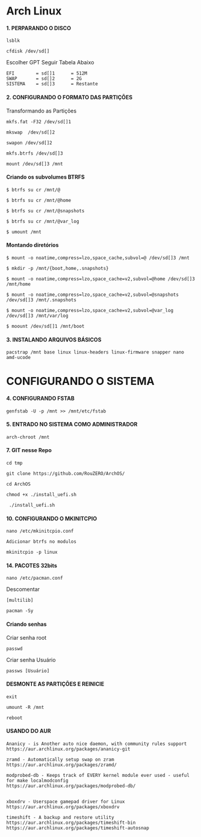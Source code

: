 # Arch Linux

#### 1. PERPARANDO O DISCO
```
lsblk
```
```
cfdisk /dev/sd[]
```
Escolher GPT Seguir Tabela Abaixo
```
EFI        = sd[]1      = 512M
SWAP       = sd[]2      = 2G
SISTEMA    = sd[]3      = Restante
```
#### 2. CONFIGURANDO O FORMATO DAS PARTIÇÕES

Transformando as Partições
```
mkfs.fat -F32 /dev/sd[]1
```
```
mkswap  /dev/sd[]2
```
```
swapon /dev/sd[]2
```
```
mkfs.btrfs /dev/sd[]3
```
```
mount /dev/sd[]3 /mnt
```
#### Criando os subvolumes BTRFS

```
$ btrfs su cr /mnt/@
```
```
$ btrfs su cr /mnt/@home
```
```
$ btrfs su cr /mnt/@snapshots
```
```
$ btrfs su cr /mnt/@var_log
```
```
$ umount /mnt
```
#### Montando diretórios

```
$ mount -o noatime,compress=lzo,space_cache,subvol=@ /dev/sd[]3 /mnt
```
```
$ mkdir -p /mnt/{boot,home,.snapshots}
```
```
$ mount -o noatime,compress=lzo,space_cache=v2,subvol=@home /dev/sd[]3 /mnt/home
```
```
$ mount -o noatime,compress=lzo,space_cache=v2,subvol=@snapshots /dev/sd[]3 /mnt/.snapshots
```
```
$ mount -o noatime,compress=lzo,space_cache=v2,subvol=@var_log /dev/sd[]3 /mnt/var/log
```
```
$ moount /dev/sd[]1 /mnt/boot
```
#### 3. INSTALANDO ARQUIVOS BÁSICOS
```
pacstrap /mnt base linux linux-headers linux-firmware snapper nano amd-ucode
```
# CONFIGURANDO O SISTEMA

#### 4. CONFIGURANDO FSTAB  
```
genfstab -U -p /mnt >> /mnt/etc/fstab
```
#### 5. ENTRADO NO SISTEMA COMO ADMINISTRADOR 
```
arch-chroot /mnt
```
#### 7. GIT nesse Repo
```
cd tmp
```
```
git clone https://github.com/RouZERO/ArchOS/
```
```
cd ArchOS
```
```
chmod +x ./install_uefi.sh
```
```
 ./install_uefi.sh
```
#### 10. CONFIGURANDO O MKINITCPIO

```
nano /etc/mkinitcpio.conf
```
```
Adicionar btrfs no modulos
```
```
mkinitcpio -p linux
```

#### 14. PACOTES 32bits
```
nano /etc/pacman.conf
```
Descomentar
```
[multilib]
```
```
pacman -Sy
```
#### Criando senhas

Criar senha root
```
passwd
```
Criar senha Usuário

```
passws [Usuário]
```

#### DESMONTE AS PARTIÇÕES E REINICIE
```
exit
```
```
umount -R /mnt
```
```
reboot
```
#### USANDO DO AUR
```
Ananicy - is Another auto nice daemon, with community rules support
https://aur.archlinux.org/packages/ananicy-git
```
```
zramd - Automatically setup swap on zram
https://aur.archlinux.org/packages/zramd/
```
```
modprobed-db - Keeps track of EVERY kernel module ever used - useful for make localmodconfig
https://aur.archlinux.org/packages/modprobed-db/


xboxdrv - Userspace gamepad driver for Linux
https://aur.archlinux.org/packages/xboxdrv

timeshift - A backup and restore utility
https://aur.archlinux.org/packages/timeshift-bin
https://aur.archlinux.org/packages/timeshift-autosnap
